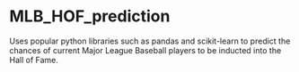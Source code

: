 # MLB_HOF_prediction
Uses popular python libraries such as pandas and scikit-learn to predict the chances of current Major League Baseball players to be inducted into the Hall of Fame.
